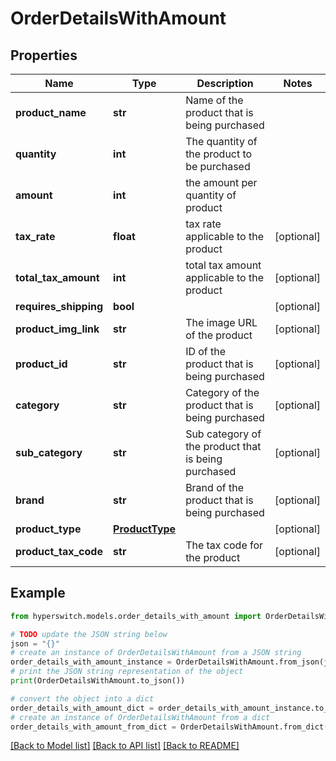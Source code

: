 # OrderDetailsWithAmount


## Properties

Name | Type | Description | Notes
------------ | ------------- | ------------- | -------------
**product_name** | **str** | Name of the product that is being purchased | 
**quantity** | **int** | The quantity of the product to be purchased | 
**amount** | **int** | the amount per quantity of product | 
**tax_rate** | **float** | tax rate applicable to the product | [optional] 
**total_tax_amount** | **int** | total tax amount applicable to the product | [optional] 
**requires_shipping** | **bool** |  | [optional] 
**product_img_link** | **str** | The image URL of the product | [optional] 
**product_id** | **str** | ID of the product that is being purchased | [optional] 
**category** | **str** | Category of the product that is being purchased | [optional] 
**sub_category** | **str** | Sub category of the product that is being purchased | [optional] 
**brand** | **str** | Brand of the product that is being purchased | [optional] 
**product_type** | [**ProductType**](ProductType.md) |  | [optional] 
**product_tax_code** | **str** | The tax code for the product | [optional] 

## Example

```python
from hyperswitch.models.order_details_with_amount import OrderDetailsWithAmount

# TODO update the JSON string below
json = "{}"
# create an instance of OrderDetailsWithAmount from a JSON string
order_details_with_amount_instance = OrderDetailsWithAmount.from_json(json)
# print the JSON string representation of the object
print(OrderDetailsWithAmount.to_json())

# convert the object into a dict
order_details_with_amount_dict = order_details_with_amount_instance.to_dict()
# create an instance of OrderDetailsWithAmount from a dict
order_details_with_amount_from_dict = OrderDetailsWithAmount.from_dict(order_details_with_amount_dict)
```
[[Back to Model list]](../README.md#documentation-for-models) [[Back to API list]](../README.md#documentation-for-api-endpoints) [[Back to README]](../README.md)


